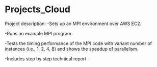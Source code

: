 # Projects_Cloud

Project description:
-Sets up an MPI environment over AWS EC2. 

-Runs an example MPI program

-Tests the timing performance of the MPI code with variant number of instances (i.e., 1, 2, 4, 8) and shows the speedup of parallelism.

-Includes step by step technical report
